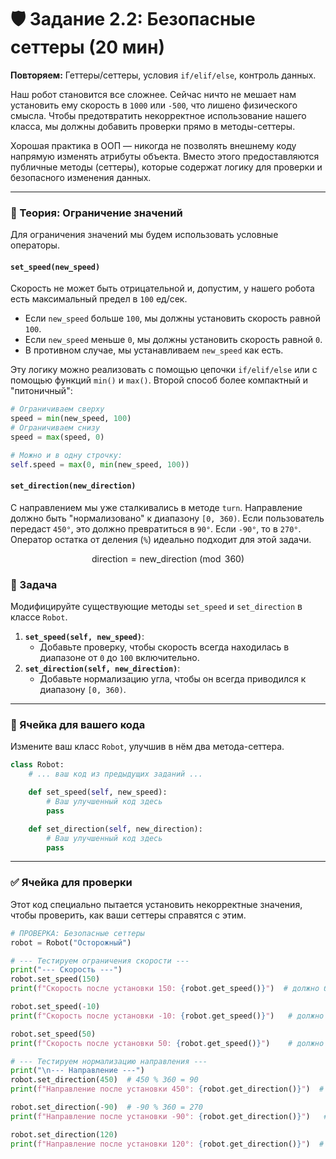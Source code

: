 # 🛡️ Задание 2.2: Безопасные сеттеры (20 мин)

**Повторяем:** Геттеры/сеттеры, условия `if/elif/else`, контроль данных.

Наш робот становится все сложнее. Сейчас ничто не мешает нам установить ему скорость в `1000` или `-500`, что лишено физического смысла. Чтобы предотвратить некорректное использование нашего класса, мы должны добавить проверки прямо в методы-сеттеры.

Хорошая практика в ООП — никогда не позволять внешнему коду напрямую изменять атрибуты объекта. Вместо этого предоставляются публичные методы (сеттеры), которые содержат логику для проверки и безопасного изменения данных.

---

### 🧠 Теория: Ограничение значений

Для ограничения значений мы будем использовать условные операторы.

#### `set_speed(new_speed)`
Скорость не может быть отрицательной и, допустим, у нашего робота есть максимальный предел в `100` ед/сек.
-   Если `new_speed` больше `100`, мы должны установить скорость равной `100`.
-   Если `new_speed` меньше `0`, мы должны установить скорость равной `0`.
-   В противном случае, мы устанавливаем `new_speed` как есть.

Эту логику можно реализовать с помощью цепочки `if/elif/else` или с помощью функций `min()` и `max()`. Второй способ более компактный и "питоничный":

```python
# Ограничиваем сверху
speed = min(new_speed, 100) 
# Ограничиваем снизу
speed = max(speed, 0)

# Можно и в одну строчку:
self.speed = max(0, min(new_speed, 100))
```

#### `set_direction(new_direction)`
С направлением мы уже сталкивались в методе `turn`. Направление должно быть "нормализовано" к диапазону `[0, 360)`. Если пользователь передаст `450°`, это должно превратиться в `90°`. Если `-90°`, то в `270°`. Оператор остатка от деления (`%`) идеально подходит для этой задачи.

$$ \text{direction} = \text{new\_direction} \pmod{360} $$

### 📝 Задача

Модифицируйте существующие методы `set_speed` и `set_direction` в классе `Robot`.
1.  **`set_speed(self, new_speed)`**:
    -   Добавьте проверку, чтобы скорость всегда находилась в диапазоне от `0` до `100` включительно.
2.  **`set_direction(self, new_direction)`**:
    -   Добавьте нормализацию угла, чтобы он всегда приводился к диапазону `[0, 360)`.

---

### 🚀 Ячейка для вашего кода

Измените ваш класс `Robot`, улучшив в нём два метода-сеттера.

```python
class Robot:
    # ... ваш код из предыдущих заданий ...

    def set_speed(self, new_speed):
        # Ваш улучшенный код здесь
        pass

    def set_direction(self, new_direction):
        # Ваш улучшенный код здесь
        pass
```

---

### ✅ Ячейка для проверки

Этот код специально пытается установить некорректные значения, чтобы проверить, как ваши сеттеры справятся с этим.

```python
# ПРОВЕРКА: Безопасные сеттеры
robot = Robot("Осторожный")

# --- Тестируем ограничения скорости ---
print("--- Скорость ---")
robot.set_speed(150)
print(f"Скорость после установки 150: {robot.get_speed()}")  # должно быть 100

robot.set_speed(-10)
print(f"Скорость после установки -10: {robot.get_speed()}")   # должно быть 0

robot.set_speed(50)
print(f"Скорость после установки 50: {robot.get_speed()}")    # должно быть 50

# --- Тестируем нормализацию направления ---
print("\n--- Направление ---")
robot.set_direction(450)  # 450 % 360 = 90
print(f"Направление после установки 450°: {robot.get_direction()}")  # должно быть 90

robot.set_direction(-90)  # -90 % 360 = 270
print(f"Направление после установки -90°: {robot.get_direction()}")   # должно быть 270

robot.set_direction(120)
print(f"Направление после установки 120°: {robot.get_direction()}")  # должно быть 120
```

